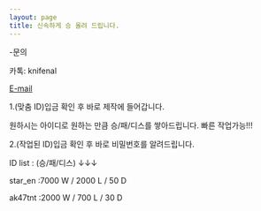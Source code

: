 ```yaml
---
layout: page
title: 신속하게 승 올려 드립니다.
---
```


-문의

카톡: knifenal

[E-mail](kickitlikedrummer@gmail.com)


1.(맞춤 ID)입금 확인 후 바로 제작에 들어갑니다.

 원하시는 아이디로 원하는 만큼 승/패/디스를 쌓아드립니다. 빠른 작업가능!!! 


2.(작업된 ID)입금 확인 후 바로 비밀번호를 알려드립니다.

ID list : (승/패/디스)
↓↓↓

star_en :7000 W / 2000 L / 50 D

ak47tnt :2000 W / 700 L / 30 D


